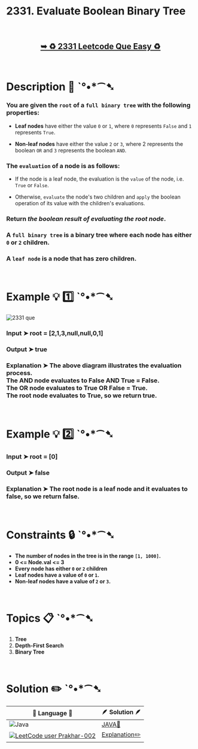 # 2331. Evaluate Boolean Binary Tree

</br>

<h2 align="center"> 

<a href="https://leetcode.com/problems/evaluate-boolean-binary-tree/?envType=daily-question&envId=2024-05-12"><strong>➥ ♻️ 2331 Leetcode Que  Easy ♻️ </strong></a>
</h2>

</br>

# Description 📜 ˋ°•*⁀➷

###  You are given the `root` of a `full binary tree` with the following properties:

- **Leaf nodes** have either the value `0` or `1`, where `0` represents `False` and `1` represents `True`.

- **Non-leaf nodes** have either the value `2` or `3`, where 2 represents the boolean `OR` and `3` represents the boolean `AND`.

### The `evaluation` of a node is as follows:

- If the node is a leaf node, the evaluation is the `value` of the node, i.e. `True` or `False`.

- Otherwise, `evaluate` the node's two children and `apply` the boolean operation of its value with the children's evaluations.

### Return *the boolean result of evaluating the root node*.

### A `full binary tree` is a binary tree where each node has either `0` or `2` children.

### A `leaf node` is a node that has zero children.



</br>

# Example 💡 1️⃣ ˋ°•*⁀➷

![2331 que](https://github.com/Prakhar-002/Prakhar-002/assets/136890202/c1dbaa84-956e-484f-b25f-b31114cea2b2)

  ### Input  ➤ root = [2,1,3,null,null,0,1]

  ### Output  ➤  true

  ### Explanation  ➤  The above diagram illustrates the evaluation process. </br> The AND node evaluates to False AND True = False. </br> The OR node evaluates to True OR False = True. </br> The root node evaluates to True, so we return true.

</br>

# Example 💡 2️⃣ ˋ°•*⁀➷

  ### Input ➤  root = [0]

  ### Output  ➤ false

  ### Explanation ➤ The root node is a leaf node and it evaluates to false, so we return false.


</br>

# Constraints 🔒 ˋ°•*⁀➷

- **The number of nodes in the tree is in the range `[1, 1000]`.**
- **0 <= Node.val <= 3**
- **Every node has either `0` or `2` children**
- **Leaf nodes have a value of `0` or `1`.**
- **Non-leaf nodes have a value of `2` or `3`.**

</br>

# Topics 📋 ˋ°•*⁀➷

1. **Tree**
2. **Depth-First Search**
3. **Binary Tree**


</br>

# Solution ✏️ ˋ°•*⁀➷

| 📒 Language 📒  | 🪶 Solution 🪶 |
| ------------- | ------------- |
|  ![Java](https://img.shields.io/badge/java-%23ED8B00.svg?style=for-the-badge&logo=openjdk&logoColor=white)  | [JAVA🍁](https://github.com/Prakhar-002/LEETCODE/blob/main/%F0%9F%93%9C%20Daily%20Challange%20%F0%9F%92%A1/05%20May%20%F0%9F%8C%88%202024/16%20-%2005%20-%202024%20---%202331.%20Evaluate%20Boolean%20Binary%20Tree%20%F0%9F%8D%81/%F0%9F%8D%81JAVA_2331_EvaluateBooleanBinaryTree.java) |
|  [![LeetCode user Prakhar-002](https://img.shields.io/badge/dynamic/json?style=for-the-badge&labelColor=black&color=%23ffa116&label=Solved&query=solvedOverTotal&url=https%3A%2F%2Fleetcode-badge.vercel.app%2Fapi%2Fusers%2FPrakhar-002&logo=leetcode&logoColor=yellow)](https://leetcode.com/Prakhar-002/)  | [Explanation✏️](https://github.com/Prakhar-002/LEETCODE/blob/main/%F0%9F%93%9C%20Daily%20Challange%20%F0%9F%92%A1/05%20May%20%F0%9F%8C%88%202024/16%20-%2005%20-%202024%20---%202331.%20Evaluate%20Boolean%20Binary%20Tree%20%F0%9F%8D%81/%F0%9F%94%8F%20Leetcode%20sol%202331.%20Evaluate%20Boolean%20Binary%20Tree.md)  |
